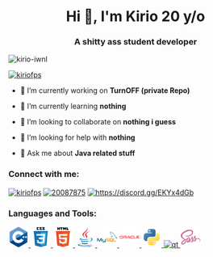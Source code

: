 <h1 align="center">Hi 👋, I'm Kirio 20 y/o</h1>
<h3 align="center">A shitty ass student developer</h3>

<p align="left"> <img src="https://komarev.com/ghpvc/?username=kirio-iwnl&label=Profile%20views&color=0e75b6&style=flat" alt="kirio-iwnl" /> </p>

<p align="left"> <a href="https://twitter.com/kiriofps" target="blank"><img src="https://img.shields.io/twitter/follow/kiriofps?logo=twitter&style=for-the-badge" alt="kiriofps" /></a> </p>

- 🔭 I’m currently working on **TurnOFF (private Repo)**

- 🌱 I’m currently learning **nothing**

- 👯 I’m looking to collaborate on **nothing i guess**

- 🤝 I’m looking for help with **nothing**

- 💬 Ask me about **Java related stuff**

<h3 align="left">Connect with me:</h3>
<p align="left">
<a href="https://twitter.com/kiriofps" target="blank"><img align="center" src="https://raw.githubusercontent.com/rahuldkjain/github-profile-readme-generator/master/src/images/icons/Social/twitter.svg" alt="kiriofps" height="30" width="40" /></a>
<a href="https://stackoverflow.com/users/20087875" target="blank"><img align="center" src="https://raw.githubusercontent.com/rahuldkjain/github-profile-readme-generator/master/src/images/icons/Social/stack-overflow.svg" alt="20087875" height="30" width="40" /></a>
<a href="https://discord.gg/https://discord.gg/EKYx4dGb" target="blank"><img align="center" src="https://raw.githubusercontent.com/rahuldkjain/github-profile-readme-generator/master/src/images/icons/Social/discord.svg" alt="https://discord.gg/EKYx4dGb" height="30" width="40" /></a>
</p>

<h3 align="left">Languages and Tools:</h3>
<p align="left"> <a href="https://www.w3schools.com/cpp/" target="_blank" rel="noreferrer"> <img src="https://raw.githubusercontent.com/devicons/devicon/master/icons/cplusplus/cplusplus-original.svg" alt="cplusplus" width="40" height="40"/> </a> <a href="https://www.w3schools.com/css/" target="_blank" rel="noreferrer"> <img src="https://raw.githubusercontent.com/devicons/devicon/master/icons/css3/css3-original-wordmark.svg" alt="css3" width="40" height="40"/> </a> <a href="https://www.w3.org/html/" target="_blank" rel="noreferrer"> <img src="https://raw.githubusercontent.com/devicons/devicon/master/icons/html5/html5-original-wordmark.svg" alt="html5" width="40" height="40"/> </a> <a href="https://www.java.com" target="_blank" rel="noreferrer"> <img src="https://raw.githubusercontent.com/devicons/devicon/master/icons/java/java-original.svg" alt="java" width="40" height="40"/> </a> <a href="https://www.mysql.com/" target="_blank" rel="noreferrer"> <img src="https://raw.githubusercontent.com/devicons/devicon/master/icons/mysql/mysql-original-wordmark.svg" alt="mysql" width="40" height="40"/> </a> <a href="https://www.oracle.com/" target="_blank" rel="noreferrer"> <img src="https://raw.githubusercontent.com/devicons/devicon/master/icons/oracle/oracle-original.svg" alt="oracle" width="40" height="40"/> </a> <a href="https://www.python.org" target="_blank" rel="noreferrer"> <img src="https://raw.githubusercontent.com/devicons/devicon/master/icons/python/python-original.svg" alt="python" width="40" height="40"/> </a> <a href="https://www.qt.io/" target="_blank" rel="noreferrer"> <img src="https://upload.wikimedia.org/wikipedia/commons/0/0b/Qt_logo_2016.svg" alt="qt" width="40" height="40"/> </a> <a href="https://sass-lang.com" target="_blank" rel="noreferrer"> <img src="https://raw.githubusercontent.com/devicons/devicon/master/icons/sass/sass-original.svg" alt="sass" width="40" height="40"/> </a> </p>

